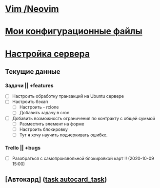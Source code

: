 # [Vim /Neovim](vim/Readme.md)

# [Мои конфигурационные файлы](config-files.md)

# [Настройка сервера](server_setup.md)

## Текущие данные
### Задачи || +features
- [ ] Настроить обработку транзакций на Ubuntu сервере
- [ ] Настроить бэкап
  - [ ] Настроить - rclone
  - [ ] Добавить задачу в cron
- [ ] Добавить возможность ограничения по контракту с общей суммой
  - [ ] Разместить элемент на форме
  - [ ] Настроить блокировку
  - [ ] Тут я хочу научить подчеркивать ошибке.
### Trello || +bugs
- [ ] Разобраться с самопроизвольной блокировкой карт !! (2020-10-09 15:00)
## [Автокард] ([task autocard_task](task/autocard_task.md))

